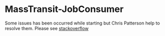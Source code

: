 # MassTransit-JobConsumer

Some issues has been occurred while starting but Chris Patterson help to resolve them. Please see [stackoverflow](https://stackoverflow.com/questions/64182055/masstransit-jobconsumer-0x80131904-incorrect-syntax-near-the-keyword-update)

